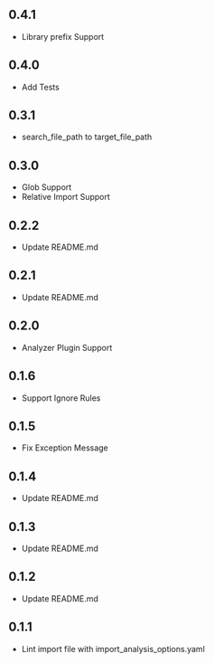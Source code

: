 ## 0.4.1

- Library prefix Support

## 0.4.0

- Add Tests

## 0.3.1

- search_file_path to target_file_path

## 0.3.0

- Glob Support
- Relative Import Support

## 0.2.2

- Update README.md
 
## 0.2.1

- Update README.md

## 0.2.0

- Analyzer Plugin Support

## 0.1.6

- Support Ignore Rules


## 0.1.5

- Fix Exception Message

## 0.1.4

- Update README.md

## 0.1.3

- Update README.md

## 0.1.2

- Update README.md

## 0.1.1

- Lint import file with import_analysis_options.yaml
